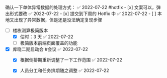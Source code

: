  确认一下单体异常数据的处理方式： ✅ 2022-07-22 #hotfix
	- [x] 文案可以，弹出形式要改 ✅ 2022-07-22
	- [x] 提交到下周的 Hotfix 中 ✅ 2022-07-22
	- [ ] 本地又出现了异常数据，但是还是没法确定复现步骤
- [ ] 楼栋测算极简版本
	- [x] 估时：3 天 ✅ 2022-07-22
	- [ ] 极简版本前端页面覆盖的功能
- [x] 库晓二期启动会 #会议 ✅ 2022-07-22
	- [x] 根据倒排期重新调整了一下工作范围 ✅ 2022-07-22
	- [x] 人员分工和任务排期随之调整 ✅ 2022-07-22
























